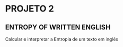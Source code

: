 # PROJETO 2

## ENTROPY OF WRITTEN ENGLISH 

Calcular e interpretar a Entropia de um texto em inglês
